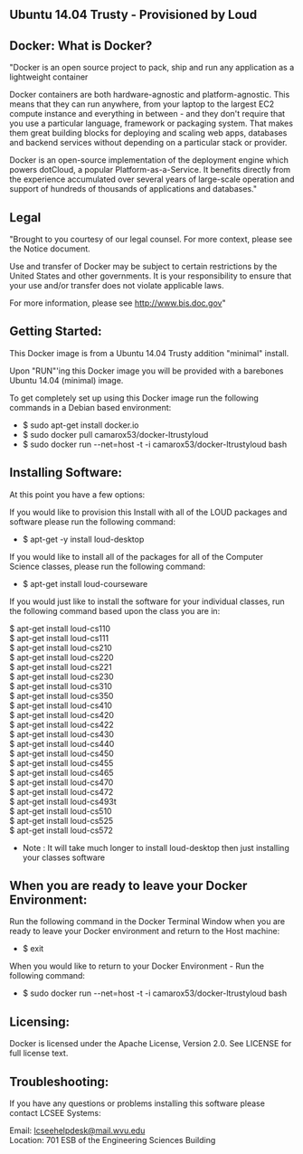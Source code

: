 Ubuntu 14.04 Trusty - Provisioned by Loud 
--------------------------------------------------

Docker: What is Docker?
--------------------------------------------------
"Docker is an open source project to pack, ship and run any application as a lightweight container

Docker containers are both hardware-agnostic and platform-agnostic. This means that they can run anywhere, from your laptop to the largest EC2 compute instance and everything in between - and they don't require that you use a particular language, framework or packaging system. That makes them great building blocks for deploying and scaling web apps, databases and backend services without depending on a particular stack or provider.

Docker is an open-source implementation of the deployment engine which powers dotCloud, a popular Platform-as-a-Service. It benefits directly from the experience accumulated over several years of large-scale operation and support of hundreds of thousands of applications and databases."

Legal 
-----------

"Brought to you courtesy of our legal counsel. For more context, please see the Notice document.

Use and transfer of Docker may be subject to certain restrictions by the United States and other governments.
It is your responsibility to ensure that your use and/or transfer does not violate applicable laws.

For more information, please see http://www.bis.doc.gov"

Getting Started:
----------------------


This Docker image is from a Ubuntu 14.04 Trusty addition "minimal" install. 

Upon "RUN"'ing this Docker image you will be provided with a barebones Ubuntu 14.04 (minimal) image. 

To get completely set up using this Docker image run the following commands in a Debian based environment:
* $ sudo apt-get install docker.io
* $ sudo docker pull camarox53/docker-ltrustyloud 
* $ sudo docker run --net=host -t -i camarox53/docker-ltrustyloud bash

Installing Software:
---------------------------

At this point you have a few options:

If you would like to provision this Install with all of the LOUD packages and software please run the following command:
* $ apt-get -y install loud-desktop 

If you would like to install all of the packages for all of the Computer Science classes, please run the following command:

* $ apt-get install loud-courseware

If you would just like to install the software for your individual classes, run the following command based upon the class you are in:

$ apt-get install loud-cs110  
$ apt-get install loud-cs111  
$ apt-get install loud-cs210  
$ apt-get install loud-cs220  
$ apt-get install loud-cs221  
$ apt-get install loud-cs230  
$ apt-get install loud-cs310  
$ apt-get install loud-cs350  
$ apt-get install loud-cs410  
$ apt-get install loud-cs420  
$ apt-get install loud-cs422  
$ apt-get install loud-cs430  
$ apt-get install loud-cs440  
$ apt-get install loud-cs450  
$ apt-get install loud-cs455  
$ apt-get install loud-cs465  
$ apt-get install loud-cs470  
$ apt-get install loud-cs472  
$ apt-get install loud-cs493t  
$ apt-get install loud-cs510  
$ apt-get install loud-cs525  
$ apt-get install loud-cs572  


* Note : It will take much longer to install loud-desktop then just installing your classes software


When you are ready to leave your Docker Environment:
-------------------------------------------------------

Run the following command in the Docker Terminal Window when you are ready to leave your Docker environment and return to the Host machine:

* $ exit

When you would like to return to your Docker Environment - Run the following command:

* $ sudo docker run --net=host -t -i camarox53/docker-ltrustyloud bash


Licensing:
-------------
Docker is licensed under the Apache License, Version 2.0. See LICENSE for full license text.


Troubleshooting:
------------------

If you have any questions or problems installing this software please contact LCSEE Systems:

Email: lcseehelpdesk@mail.wvu.edu  
Location: 701 ESB of the Engineering Sciences Building
